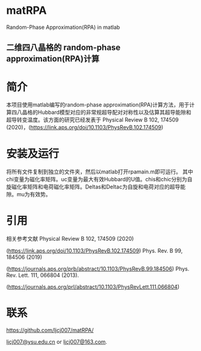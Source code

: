 # matRPA
Random-Phase Approximation(RPA) in matlab

## 二维四八晶格的 random-phase approximation(RPA)计算

# 简介

本项目使用matlab编写的random-phase approximation(RPA)计算方法，用于计算四八晶格的Hubbard模型对应的非常规超导配对对称性以及估算其超导能隙和超导转变温度。该方面的研究已经发表于 Physical Review B 102, 174509 (2020)，(https://link.aps.org/doi/10.1103/PhysRevB.102.174509)

# 安装及运行
将所有文件复制到独立的文件夹，然后以matlab打开rpamain.m即可运行。
其中chi变量为磁化率矩阵。uc变量为最大有效Hubbard的U值。chis和chic分别为自旋磁化率矩阵和电荷磁化率矩阵。Deltas和Deltac为自旋和电荷对应的超导能隙。mu为有效势。


# 引用

相关参考文献
Physical Review B 102, 174509 (2020)

(https://link.aps.org/doi/10.1103/PhysRevB.102.174509)
Phys. Rev. B 99, 184506 (2019)

(https://journals.aps.org/prb/abstract/10.1103/PhysRevB.99.184506)
Phys. Rev. Lett. 111, 066804 (2013).

(https://journals.aps.org/prl/abstract/10.1103/PhysRevLett.111.066804)

# 联系
https://github.com/ljcj007/matRPA/

<ljcj007@ysu.edu.cn> or <ljcj007@163.com>.
